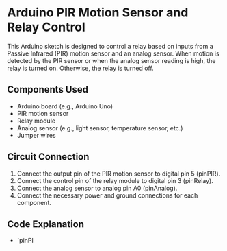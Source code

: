 # Arduino PIR Motion Sensor and Relay Control

This Arduino sketch is designed to control a relay based on inputs from a Passive Infrared (PIR) motion sensor and an analog sensor. When motion is detected by the PIR sensor or when the analog sensor reading is high, the relay is turned on. Otherwise, the relay is turned off.

## Components Used

- Arduino board (e.g., Arduino Uno)
- PIR motion sensor
- Relay module
- Analog sensor (e.g., light sensor, temperature sensor, etc.)
- Jumper wires

## Circuit Connection

1. Connect the output pin of the PIR motion sensor to digital pin 5 (pinPIR).
2. Connect the control pin of the relay module to digital pin 3 (pinRelay).
3. Connect the analog sensor to analog pin A0 (pinAnalog).
4. Connect the necessary power and ground connections for each component.

## Code Explanation

- `pinPI
